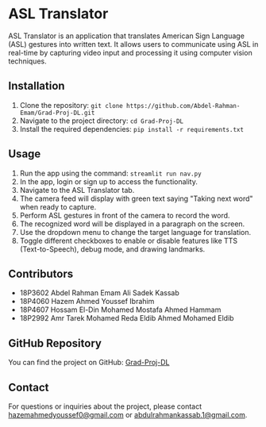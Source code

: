 # ASL Translator

ASL Translator is an application that translates American Sign Language (ASL) gestures into written text. It allows users to communicate using ASL in real-time by capturing video input and processing it using computer vision techniques.

## Installation

1. Clone the repository: `git clone https://github.com/Abdel-Rahman-Emam/Grad-Proj-DL.git`
2. Navigate to the project directory: `cd Grad-Proj-DL`
3. Install the required dependencies: `pip install -r requirements.txt`

## Usage

1. Run the app using the command: `streamlit run nav.py`
2. In the app, login or sign up to access the functionality.
3. Navigate to the ASL Translator tab.
4. The camera feed will display with green text saying "Taking next word" when ready to capture.
5. Perform ASL gestures in front of the camera to record the word.
6. The recognized word will be displayed in a paragraph on the screen.
7. Use the dropdown menu to change the target language for translation.
8. Toggle different checkboxes to enable or disable features like TTS (Text-to-Speech), debug mode, and drawing landmarks.

## Contributors

- 18P3602 Abdel Rahman Emam Ali Sadek Kassab
- 18P4060 Hazem Ahmed Youssef Ibrahim
- 18P4607 Hossam El-Din Mohamed Mostafa Ahmed Hammam
- 18P2992 Amr Tarek Mohamed Reda Eldib Ahmed Mohamed Eldib

## GitHub Repository

You can find the project on GitHub: [Grad-Proj-DL](https://github.com/Abdel-Rahman-Emam/Grad-Proj-DL.git)


## Contact

For questions or inquiries about the project, please contact [hazemahmedyoussef0@gmail.com](mailto:hazemahmedyoussef0@gmail.com) or 
[abdulrahmankassab.1@gmail.com](mailto:abdulrahmankassab.1@gmail.com).
